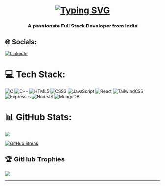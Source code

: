 ### <h1 align="center">[![Typing SVG](https://readme-typing-svg.demolab.com/?lines=Hi+there,+I+am+Vibha+Chandola+👋)](https://git.io/typing-svg)</h1>
<h3 align="center">A passionate Full Stack Developer from India</h3>

## 🌐 Socials:
[![LinkedIn](https://img.shields.io/badge/LinkedIn-%230077B5.svg?logo=linkedin&logoColor=white)](https://www.linkedin.com/in/vibha-chandola-4389a6276/) 
<!-- [![LeetCode user vc_vibha23](https://img.shields.io/badge/dynamic/json?style=flat&labelColor=black&color=%23ffa116&label=Solved&query=solved&url=https%3A%2F%2Fbadge.xyli.tech/%2Fapi%2Fusers%2Fvc_vibha23&logo=leetcode&logoColor=yellow)](https://leetcode.com/vc_vibha23/) -->

# 💻 Tech Stack:
![C](https://img.shields.io/badge/c-%2300599C.svg?style=for-the-badge&logo=c&logoColor=white) ![C++](https://img.shields.io/badge/c++-%2300599C.svg?style=for-the-badge&logo=c%2B%2B&logoColor=white) ![HTML5](https://img.shields.io/badge/html5-%23E34F26.svg?style=for-the-badge&logo=html5&logoColor=white) ![CSS3](https://img.shields.io/badge/css3-%231572B6.svg?style=for-the-badge&logo=css3&logoColor=white) ![JavaScript](https://img.shields.io/badge/javascript-%23323330.svg?style=for-the-badge&logo=javascript&logoColor=%23F7DF1E) ![React](https://img.shields.io/badge/react-%2320232a.svg?style=for-the-badge&logo=react&logoColor=%2361DAFB) ![TailwindCSS](https://img.shields.io/badge/tailwindcss-%2338B2AC.svg?style=for-the-badge&logo=tailwind-css&logoColor=white) ![Express.js](https://img.shields.io/badge/express.js-%23404d59.svg?style=for-the-badge&logo=express&logoColor=%2361DAFB) ![NodeJS](https://img.shields.io/badge/node.js-6DA55F?style=for-the-badge&logo=node.js&logoColor=white) ![MongoDB](https://img.shields.io/badge/MongoDB-%234ea94b.svg?style=for-the-badge&logo=mongodb&logoColor=white)
<!-- ![TypeScript](https://img.shields.io/badge/typescript-%23007ACC.svg?style=for-the-badge&logo=typescript&logoColor=white) ![Bootstrap](https://img.shields.io/badge/bootstrap-%23563D7C.svg?style=for-the-badge&logo=bootstrap&logoColor=white) ![Redux](https://img.shields.io/badge/redux-%23593d88.svg?style=for-the-badge&logo=redux&logoColor=white) -->
# 📊 GitHub Stats:

<!-- ![](https://github-readme-stats.vercel.app/api?username=vibha-cloud&theme=radical&hide_border=false&include_all_commits=false&count_private=false)
&nbsp;&nbsp;&nbsp;&nbsp;&nbsp;&nbsp;&nbsp;&nbsp;&nbsp;&nbsp;&nbsp;&nbsp; -->

![](https://github-readme-stats.vercel.app/api/top-langs/?username=vibha-cloud&theme=radical&hide_border=false&include_all_commits=false&count_private=false&layout=compact)

[![GitHub Streak](https://streak-stats.demolab.com/?user==vibha-cloud&theme=radical&hide_border=false)](https://git.io/streak-stats)<br/>


## 🏆 GitHub Trophies
![](https://github-profile-trophy.vercel.app/?username=vibha-cloud&theme=radical&no-frame=false&no-bg=false&margin-w=4)

---
<!-- [![](https://visitcount.itsvg.in/api?id=vibha-cloud&icon=0&color=0)](https://visitcount.itsvg.in) -->
